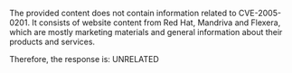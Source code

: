 The provided content does not contain information related to CVE-2005-0201. It consists of website content from Red Hat, Mandriva and Flexera, which are mostly marketing materials and general information about their products and services.

Therefore, the response is: UNRELATED